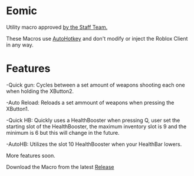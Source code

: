 # Eomic
Utility macro approved [by the Staff Team.](https://imgur.com/AiBl6Wn)


These Macros use [AutoHotkey](https://www.autohotkey.com/) and don't modify or inject the Roblox Client in any way.

# Features
 -Quick gun: Cycles between a set amount of weapons shooting each one when holding the XButton2.
 
 -Auto Reload: Reloads a set ammount of weapons when pressing the XButton1.
 
 -Quick HB: Quickly uses a HealthBooster when pressing Q, user set the starting slot of the HealthBooster, the maximum inventory slot is 9 and the minimum is 6 but this will change in the future.
 
 -AutoHB: Utilizes the slot 10 HealthBooster when your HealthBar lowers.

 More features soon.

Download the Macro from the latest [Release](https://github.com/Vexdll/Eomic/releases)
